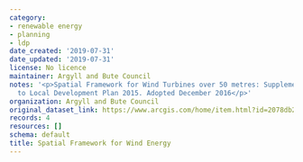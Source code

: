 ```yaml
---
category:
- renewable energy
- planning
- ldp
date_created: '2019-07-31'
date_updated: '2019-07-31'
license: No licence
maintainer: Argyll and Bute Council
notes: '<p>Spatial Framework for Wind Turbines over 50 metres: Supplementary Guidance
  to Local Development Plan 2015. Adopted December 2016</p>'
organization: Argyll and Bute Council
original_dataset_link: https://www.arcgis.com/home/item.html?id=2078db2e07f54b38af1f5e96bbd95dc4
records: 4
resources: []
schema: default
title: Spatial Framework for Wind Energy
---
```

